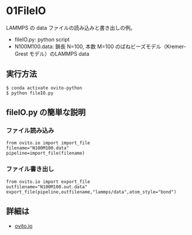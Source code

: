# 01FileIO
LAMMPS の data ファイルの読み込みと書き出しの例。
- fileIO.py: python script
- N100M100.data: 鎖長 N=100, 本数 M=100 のばねビーズモデル（Kremer-Grest モデル）のLAMMPS data

## 実行方法
```
$ conda activate ovito-python
$ python fileIO.py
```

## fileIO.py の簡単な説明
### ファイル読み込み
```
from ovito.io import import_file
filename="N100M100.data"
pipeline=import_file(filename)
```

### ファイル書き出し
```
from ovito.io import export_file
outfilename="N100M100.out.data"
export_file(pipeline,outfilename,"lammps/data",atom_style="bond")
```

## 詳細は
- [ovito.io](https://www.ovito.org/docs/current/python/modules/ovito_io.html)
